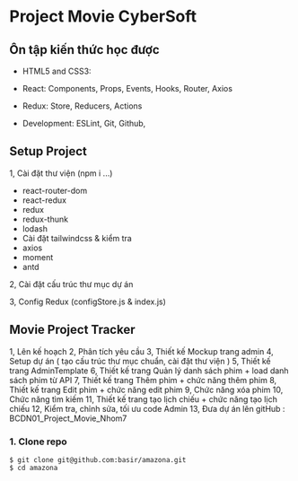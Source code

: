 
# Project Movie CyberSoft


## Ôn tập kiến thức học được

- HTML5 and CSS3: 
- React: Components, Props, Events, Hooks, Router, Axios
- Redux: Store, Reducers, Actions

- Development: ESLint, Git, Github,



## Setup Project
1, Cài đặt thư viện (npm i ...)
- react-router-dom
- react-redux
- redux
- redux-thunk
- lodash
- Cài đặt tailwindcss & kiểm tra
- axios
- moment
- antd

2, Cài đặt cấu trúc thư mục dự án 

3, Config Redux (configStore.js & index.js)

## Movie Project Tracker
1, Lên kế hoạch
2, Phân tích yêu cầu
3, Thiết kế Mockup trang admin
4, Setup dự án ( tạo cấu trúc thư mục chuẩn, cài đặt thư viện )
5, Thiết kế trang AdminTemplate
6, Thiết kế trang Quản lý danh sách phim + load danh sách phim từ API
7, Thiết kế trang Thêm phim + chức năng thêm phim
8, Thiết kế trang Edit phim + chức năng edit phim
9, Chức năng xóa phim
10, Chức năng tìm kiếm
11, Thiết kế trang tạo lịch chiếu + chức năng tạo lịch chiếu
12, Kiểm tra, chỉnh sửa, tối ưu code Admin
13, Đưa dự án lên gitHub : BCDN01_Project_Movie_Nhom7



### 1. Clone repo

```
$ git clone git@github.com:basir/amazona.git
$ cd amazona
```
